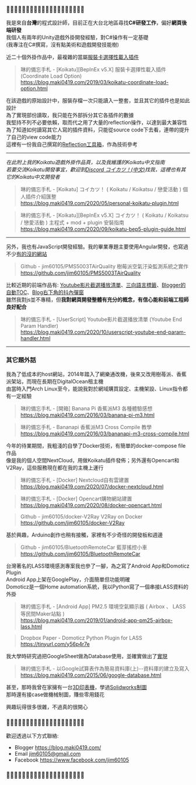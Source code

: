 ### 🦜🦜🦜🦜🦜🦜🦜🦜🦜🦜🦜🦜🦜🦜🦜🦜🦜🦜🦜🦜

我是來自**台灣**的程式設計師，目前正在大台北地區尋找**C#研發工作**，偏好**網頁後端研發**\
我個人有兩年的Unity遊戲外掛開發經驗，對C#操作有一定基礎\
(我專注在C#撰寫，沒有點美術和遊戲開發技能樹)

近二十個外掛作品中，最複雜的當屬[服裝卡選擇性載入插件](https://github.com/jim60105/KK/tree/master/KK_CoordinateLoadOption)
> 琳的備忘手札 - [Koikatu][BepInEx v5.X] 服裝卡選擇性載入插件 (Coordinate Load Option)\
> https://blog.maki0419.com/2019/03/koikatu-coordinate-load-option.html

在該遊戲的原始設計中，服裝存檔一次只能讀入一整套，並且其它的插件也是如此設計\
為了實現部份讀取，我只能在外部拆分其它各插件的數據\
我堅持不列不必要依賴，取而代之用了大量的reflection操作，以達到最大兼容性\
為了知道如何讀寫其它人寫的插件資料，只能從source code下去看，連帶的提升了自己的view code能力\
這裡有一份我自己撰寫的[Reflection工具箱](https://github.com/jim60105/KK/blob/ed1d022e33adfa99114d67d6792f6df3e6d7427b/Extension/Extension.cs#L18)，作為技術參考

---
*在此附上我的Koikatu遊戲外掛作品頁，以及我維護的Koikatu中文指南\
若要交流Koikatu開發事宜，歡迎到[Discord コイカツ！(中文)](https://discord.gg/UJEA9nr)找我，這裡也有其它的Koikatu中文開發者*
> 琳的備忘手札 - [Koikatu] コイカツ！ ( Koikatu / Koikatsu / 戀愛活動 ) 個人插件介紹匯整\
> https://blog.maki0419.com/2020/05/personal-koikatu-plugin.html

> 琳的備忘手札 - [Koikatu][BepInEx v5.X] コイカツ！ ( Koikatu / Koikatsu / 戀愛活動 ) 主程式 + mod + plugin 安裝指南\
> https://blog.maki0419.com/2020/09/koikatu-bep5-plugin-guide.html
---

另外，我也有JavaScript開發經驗。我的畢業專題主要使用Angular開發，也寫過不少[有的沒的網站](https://github.com/jim60105?tab=repositories&q=&type=&language=javascript)
> Github - jim60105/PMS5003TAirQuality 樹莓派空氣汙染監測系統之實作\
> https://github.com/jim60105/PMS5003TAirQuality

比較近期的前端作品有: [Youtube影片截選播放清單](https://blog.maki0419.com/2020/10/userscript-youtube-end-param-handler.html)、[三向語言標籤](https://gist.github.com/jim60105/d7aaa9c25e7cdb4098e591115633cd6f)、[Blogger的自動TOC](https://gist.github.com/jim60105/2d892ca5d898397e5e52f127cc84b129)、[Blog右下角的抖內彈窗](https://gist.github.com/jim60105/b38a23e9a69ad81bd1059fda87530a78)\
雖然我對js並不專精，但**我對網頁開發整體有充分的概念，有信心能和前端工程師良好配合**
> 琳的備忘手札 - [UserScript] Youtube影片截選播放清單 (Youtube End Param Handler)\
> https://blog.maki0419.com/2020/10/userscript-youtube-end-param-handler.html

---
### 其它題外話
我為了低成本的host網站，2014年踏入了網樂通改機，後來又改用樹苺派、香蕉派架站，而現在長期在DigitalOcean租主機\
由當時入門Arch Linux至今，能說我對於網域購買設定、主機架設、Linux指令都有一定經驗
> 琳的備忘手札 - [開箱] Banana Pi 香蕉派M3 各種體驗感想\
> https://blog.maki0419.com/2016/03/banana-pi-m3.html

> 琳的備忘手札 - Bananapi 香蕉派M3 Cross Compile 教學\
> https://blog.maki0419.com/2016/03/bananapi-m3-cross-compile.html

今年的待業期間，我粗淺的自學了Docker技術，有簡單的docker-compose file作品\
像是我的個人空間NextCloud，用做Koikatu插件發佈；另外還有Opencart和V2Ray，這些服務現在都在我的主機上運行
> 琳的備忘手札 - [Docker] Nextcloud自有雲建置\
> https://blog.maki0419.com/2020/07/docker-nextcloud.html

> 琳的備忘手札 - [Docker] Opencart購物網站建置\
> https://blog.maki0419.com/2020/08/docker-opencart.html

> Github - jim60105/docker-V2Ray V2Ray on Docker\
> https://github.com/jim60105/docker-V2Ray

基於興趣，Arduino創作也稍有接觸，家裡有不少奇怪的開發板和週邊
> Github - jim60105/BluetoothRemoteCar 藍芽搖控小車\
> https://github.com/jim60105/BluetoothRemoteCar
 
台灣著名的LASS環境感測專案我也參了一腳，為之寫了Android App和Domoticz Plugin\
Android App上架在GooglePlay，介面簡單但功能明確\
Domoticz是一個Home automation系統，我以Python寫了一個串接LASS資料的外掛
> 琳的備忘手札 - [Android App] PM2.5 環境空氣顯示器 ( Airbox 、 LASS 等民間Maker站點 )\
> https://blog.maki0419.com/2019/01/android-app-pm25-airbox-lass.html

> Dropbox Paper - Domoticz Python Plugin for LASS\
> https://tinyurl.com/y56p4r7e

我大學時研究過把GoogleSheet做為Database使用，並確實做出了[實現](https://figure-database.maki0419.com/)
> 琳的備忘手札 - 以Google試算表作為簡易資料庫(上)--資料庫的建立及寫入\
> https://blog.maki0419.com/2015/06/google-database.html

甚至，那時我曾在家擁有一台[3D印表機](https://www.facebook.com/jim60105/videos/1077958822223728/)，學過[Solidworks制圖](https://www.facebook.com/photo.php?fbid=1077212975631646&set=a.218403838179235&type=3)\
那時還有接case做機械制圖，賺些零用錢花

興趣玩得很多很雜，不過真的很開心

### 🦜🦜🦜🦜🦜🦜🦜🦜🦜🦜🦜🦜🦜🦜🦜🦜🦜🦜🦜🦜
歡迎透過以下方式聯絡:
* Blogger https://blog.maki0419.com/
* Email jim60105@gmail.com
* Facebook https://www.facebook.com/jim60105
### 🦜🦜🦜🦜🦜🦜🦜🦜🦜🦜🦜🦜🦜🦜🦜🦜🦜🦜🦜🦜
